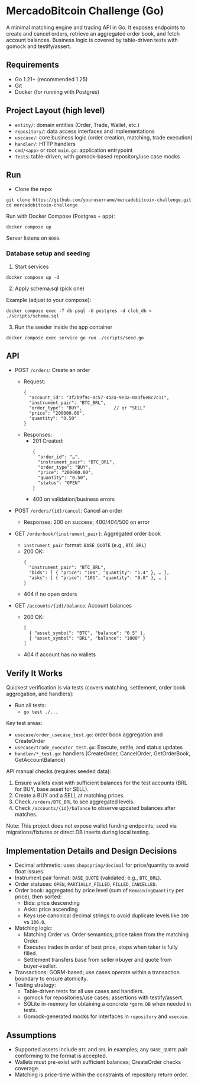 # MercadoBitcoin Challenge (Go)

A minimal matching engine and trading API in Go. It exposes endpoints to create and cancel orders, retrieve an aggregated order book, and fetch account balances. Business logic is covered by table-driven tests with gomock and testify/assert.

## Requirements

- Go 1.21+ (recommended 1.25)
- Git
- Docker (for running with Postgres)

## Project Layout (high level)

- `entity/`: domain entities (Order, Trade, Wallet, etc.)
- `repository/`: data access interfaces and implementations
- `usecase/`: core business logic (order creation, matching, trade execution)
- `handler/`: HTTP handlers
- `cmd/<app>` or root `main.go`: application entrypoint
- `Tests`: table-driven, with gomock-based repository/use case mocks


## Run

- Clone the repo:
```
git clone https://github.com/yourusername/mercadobitcoin-challenge.git
cd mercadobitcoin-challenge
```
Run with Docker Compose (Postgres + app):
```
docker compose up
```

Server listens on `8080`.

### Database setup and seeding

1) Start services
```
docker compose up -d
```

2) Apply schema.sql (pick one)

Example (adjust to your compose):
```
docker compose exec -T db psql -U postgres -d clob_db < ./scripts/schema.sql
```

3) Run the seeder inside the app container
```
docker compose exec service go run ./scripts/seed.go
```


## API

- POST `/orders`: Create an order
  - Request:
    ```
    {
      "account_id": "3f2b9f9c-0c57-4b2a-9e3a-0a3f6e8c7c11",
      "instrument_pair": "BTC_BRL",
      "order_type": "BUY",            // or "SELL"
      "price": "200000.00",
      "quantity": "0.50"
    }
    ```
  - Responses:
    - 201 Created:
      ```
      {
        "order_id": "…",
        "instrument_pair": "BTC_BRL",
        "order_type": "BUY",
        "price": "200000.00",
        "quantity": "0.50",
        "status": "OPEN"
      }
      ```
    - 400 on validation/business errors

- POST `/orders/{id}/cancel`: Cancel an order
  - Responses: 200 on success; 400/404/500 on error

- GET `/orderbook/{instrument_pair}`: Aggregated order book
  - `instrument_pair` format: `BASE_QUOTE` (e.g., `BTC_BRL`)
  - 200 OK:
    ```
    {
      "instrument_pair": "BTC_BRL",
      "bids": [ { "price": "100", "quantity": "1.4" }, … ],
      "asks": [ { "price": "101", "quantity": "0.8" }, … ]
    }
    ```
  - 404 if no open orders

- GET `/accounts/{id}/balance`: Account balances
  - 200 OK:
    ```
    [
      { "asset_symbol": "BTC", "balance": "0.5" },
      { "asset_symbol": "BRL", "balance": "1000" }
    ]
    ```
  - 404 if account has no wallets

## Verify It Works

Quickest verification is via tests (covers matching, settlement, order book aggregation, and handlers):

- Run all tests:
  - `go test ./...`

Key test areas:
- `usecase/order_usecase_test.go`: order book aggregation and CreateOrder
- `usecase/trade_executor_test.go`: Execute, settle, and status updates
- `handler/*_test.go`: handlers (CreateOrder, CancelOrder, GetOrderBook, GetAccountBalance)

API manual checks (requires seeded data):
1. Ensure wallets exist with sufficient balances for the test accounts (BRL for BUY, base asset for SELL).
2. Create a BUY and a SELL at matching prices.
3. Check `/orders/BTC_BRL` to see aggregated levels.
4. Check `/accounts/{id}/balance` to observe updated balances after matches.

Note: This project does not expose wallet funding endpoints; seed via migrations/fixtures or direct DB inserts during local testing.

## Implementation Details and Design Decisions

- Decimal arithmetic: uses `shopspring/decimal` for price/quantity to avoid float issues.
- Instrument pair format: `BASE_QUOTE` (validated; e.g., `BTC_BRL`).
- Order statuses: `OPEN`, `PARTIALLY_FILLED`, `FILLED`, `CANCELLED`.
- Order book: aggregated by price level (sum of `RemainingQuantity` per price), then sorted:
  - Bids: price descending
  - Asks: price ascending
  - Keys use canonical decimal strings to avoid duplicate levels like `100` vs `100.0`.
- Matching logic:
  - Matching Order vs. Order semantics; price taken from the matching Order.
  - Executes trades in order of best price, stops when taker is fully filled.
  - Settlement transfers base from seller→buyer and quote from buyer→seller.
- Transactions: GORM-based; use cases operate within a transaction boundary to ensure atomicity.
- Testing strategy:
  - Table-driven tests for all use cases and handlers.
  - gomock for repositories/use cases; assertions with testify/assert.
  - SQLite in-memory for obtaining a concrete `*gorm.DB` when needed in tests.
  - Gomock-generated mocks for interfaces in `repository` and `usecase`.

## Assumptions

- Supported assets include `BTC` and `BRL` in examples; any `BASE_QUOTE` pair conforming to the format is accepted.
- Wallets must pre-exist with sufficient balances; CreateOrder checks coverage.
- Matching is price-time within the constraints of repository return order.

